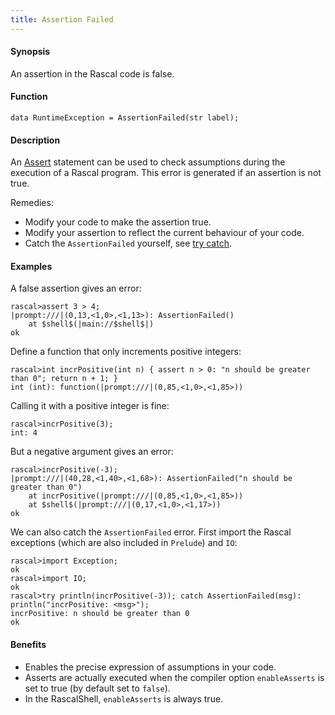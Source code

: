 ```yaml
---
title: Assertion Failed
---
```


#### Synopsis

An assertion in the Rascal code is false.

#### Function

`data RuntimeException = AssertionFailed(str label);`

       
#### Description

An [Assert](../../../Rascal/Statements/Assert/index.md) statement can be used to check assumptions during the execution of a Rascal program.
This error is generated if an assertion is not true.

Remedies:

*  Modify your code to make the assertion true.
*  Modify your assertion to reflect the current behaviour of your code.
*  Catch the `AssertionFailed` yourself, see [try catch](../../../Rascal/Statements/TryCatch/index.md).


#### Examples

A false assertion gives an error:

```rascal-shell ,error
rascal>assert 3 > 4;
|prompt:///|(0,13,<1,0>,<1,13>): AssertionFailed()
	at $shell$(|main://$shell$|)
ok
```
Define a function that only increments positive integers:

```rascal-shell ,continue,error
rascal>int incrPositive(int n) { assert n > 0: "n should be greater than 0"; return n + 1; }
int (int): function(|prompt:///|(0,85,<1,0>,<1,85>))
```
Calling it with a positive integer is fine:

```rascal-shell ,continue,error
rascal>incrPositive(3);
int: 4
```
But a negative argument gives an error:

```rascal-shell ,continue,error
rascal>incrPositive(-3);
|prompt:///|(40,28,<1,40>,<1,68>): AssertionFailed("n should be greater than 0")
	at incrPositive(|prompt:///|(0,85,<1,0>,<1,85>))
	at $shell$(|prompt:///|(0,17,<1,0>,<1,17>))
ok
```
We can also catch the `AssertionFailed` error. First import the Rascal exceptions (which are also included in `Prelude`)
and `IO`:

```rascal-shell ,continue,error
rascal>import Exception;
ok
rascal>import IO;
ok
rascal>try println(incrPositive(-3)); catch AssertionFailed(msg): println("incrPositive: <msg>");
incrPositive: n should be greater than 0
ok
```

#### Benefits

* Enables the precise expression of assumptions in your code.
* Asserts are actually executed when the compiler option 
  `enableAsserts` is set to true (by default set to `false`).
* In the RascalShell, `enableAsserts` is always true.


